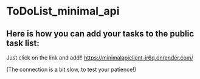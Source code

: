 # ToDoList_minimal_api
## Here is how you can add your tasks to the public task list:
Just click on the link and add!!
https://minimalapiclient-ir6q.onrender.com/

(The connection is a bit slow, to test your patience!) 
